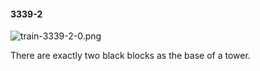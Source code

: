 #### 3339-2
![train-3339-2-0.png](https://github.com/lil-lab/nlvr/raw/master/nlvr/train/images/17/train-3339-2-0.png "train-3339-2-0.png")

There are exactly two black blocks as the base of a tower.